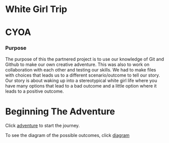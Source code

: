 # White Girl Trip

# CYOA

### Purpose

The purpose of this the partnered project is to use our knowledge of Git and Github to make our own creative adventure. This was also to work on collaboration with each other and testing our skills. We had to make files with choices that leads us to a different scenario/outcome to tell our story. Our story is about waking up into a stereotypical white girl life where you have many options that lead to a bad outcome and a little option where it leads to a positive outcome.

# Beginning The Adventure

Click [adventure](../woke-up/woke-up.md) to start the journey.

To see the diagram of the possible outcomes, click [diagram](https://docs.google.com/drawings/d/1EliNnJDmI7_NNdkwph6BZHR2fxcDpGDavw0e-TdFbwo/edit)
